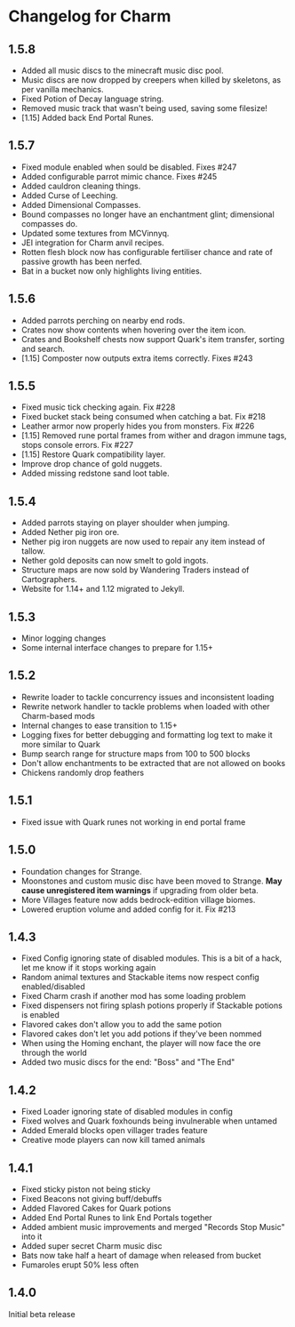 # Changelog for Charm

## 1.5.8
* Added all music discs to the minecraft music disc pool.
* Music discs are now dropped by creepers when killed by skeletons, as per vanilla mechanics.
* Fixed Potion of Decay language string.
* Removed music track that wasn't being used, saving some filesize!
* [1.15] Added back End Portal Runes.

## 1.5.7
* Fixed module enabled when sould be disabled. Fixes #247
* Added configurable parrot mimic chance. Fixes #245
* Added cauldron cleaning things.
* Added Curse of Leeching.
* Added Dimensional Compasses.
* Bound compasses no longer have an enchantment glint; dimensional compasses do.
* Updated some textures from MCVinnyq.
* JEI integration for Charm anvil recipes.
* Rotten flesh block now has configurable fertiliser chance and rate of passive growth has been nerfed.
* Bat in a bucket now only highlights living entities.

## 1.5.6
* Added parrots perching on nearby end rods.
* Crates now show contents when hovering over the item icon.
* Crates and Bookshelf chests now support Quark's item transfer, sorting and search.
* [1.15] Composter now outputs extra items correctly. Fixes #243

## 1.5.5
* Fixed music tick checking again. Fix #228
* Fixed bucket stack being consumed when catching a bat. Fix #218
* Leather armor now properly hides you from monsters. Fix #226
* [1.15] Removed rune portal frames from wither and dragon immune tags, stops console errors. Fix #227
* [1.15] Restore Quark compatibility layer.
* Improve drop chance of gold nuggets.
* Added missing redstone sand loot table.

## 1.5.4
* Added parrots staying on player shoulder when jumping.
* Added Nether pig iron ore.
* Nether pig iron nuggets are now used to repair any item instead of tallow.
* Nether gold deposits can now smelt to gold ingots.
* Structure maps are now sold by Wandering Traders instead of Cartographers.
* Website for 1.14+ and 1.12 migrated to Jekyll.

## 1.5.3
* Minor logging changes
* Some internal interface changes to prepare for 1.15+

## 1.5.2
* Rewrite loader to tackle concurrency issues and inconsistent loading
* Rewrite network handler to tackle problems when loaded with other Charm-based mods
* Internal changes to ease transition to 1.15+
* Logging fixes for better debugging and formatting log text to make it more similar to Quark
* Bump search range for structure maps from 100 to 500 blocks
* Don't allow enchantments to be extracted that are not allowed on books
* Chickens randomly drop feathers

## 1.5.1
* Fixed issue with Quark runes not working in end portal frame

## 1.5.0
* Foundation changes for Strange.
* Moonstones and custom music disc have been moved to Strange.  **May cause unregistered item warnings** if upgrading from older beta.
* More Villages feature now adds bedrock-edition village biomes.
* Lowered eruption volume and added config for it. Fix #213

## 1.4.3
* Fixed Config ignoring state of disabled modules.  This is a bit of a hack, let me know if it stops working again
* Random animal textures and Stackable items now respect config enabled/disabled
* Fixed Charm crash if another mod has some loading problem
* Fixed dispensers not firing splash potions properly if Stackable potions is enabled
* Flavored cakes don't allow you to add the same potion
* Flavored cakes don't let you add potions if they've been nommed
* When using the Homing enchant, the player will now face the ore through the world
* Added two music discs for the end: "Boss" and "The End"

## 1.4.2
* Fixed Loader ignoring state of disabled modules in config
* Fixed wolves and Quark foxhounds being invulnerable when untamed
* Added Emerald blocks open villager trades feature
* Creative mode players can now kill tamed animals

## 1.4.1
* Fixed sticky piston not being sticky
* Fixed Beacons not giving buff/debuffs
* Added Flavored Cakes for Quark potions
* Added End Portal Runes to link End Portals together
* Added ambient music improvements and merged "Records Stop Music" into it
* Added super secret Charm music disc
* Bats now take half a heart of damage when released from bucket
* Fumaroles erupt 50% less often

## 1.4.0
Initial beta release